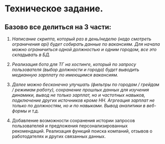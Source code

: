 # Техническое задание.

## Базово все делиться на 3 части:

1) *Написание скрипта, который раз в день/неделю (надо смотреть ограничения api) будет собирать данные по вакансиям. Для начала можно ограничиться одной должностью и одним городом, все это складывать в БД.*

2) *Реализация бота для ТГ на хостинге, который по запросу пользователя (выбор должности и города) будет выводить медианную зарплату по имеющимся вакансиям.*


3) *Далее можно бесконечно улучшать (фильтры по городам / грейдам / режимам работу), сохранение прошлых данных для изучения динамики, вывод не только зарплат, но и частотных навыков, подключение других источников кроме HH. Агргеация зарплат не только по должностям, но и по навыками. Вывод аналитики в веб-формы и т.д.*                                                                                                                    
4) Добавление возможности сохранения истории запросов пользователей и предложения персонализированных рекомендаций.
Реализация функций поиска компаний, отзывов о работодателях и других связанных данных.
